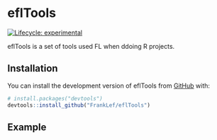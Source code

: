 
<!-- README.md is generated from README.Rmd. Please edit that file -->

# eflTools

<!-- badges: start -->

[![Lifecycle:
experimental](https://img.shields.io/badge/lifecycle-experimental-orange.svg)](https://lifecycle.r-lib.org/articles/stages.html#experimental)
<!-- badges: end -->

eflTools is a set of tools used FL when ddoing R projects.

## Installation

You can install the development version of eflTools from
[GitHub](https://github.com/) with:

``` r
# install.packages("devtools")
devtools::install_github("FrankLef/eflTools")
```

## Example
